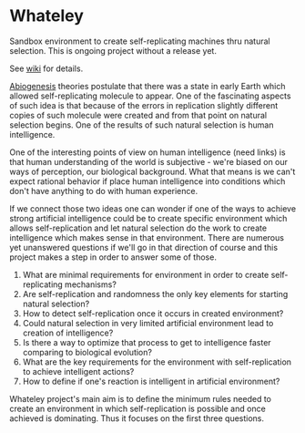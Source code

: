 # Whateley
Sandbox environment to create self-replicating machines thru natural selection. This is ongoing project without a release yet.

See [wiki](https://github.com/r4dx/Whateley/wiki) for details.


[Abiogenesis](https://en.wikipedia.org/wiki/Abiogenesis) theories postulate that there was a state in early Earth which allowed self-replicating molecule to appear. One of the fascinating aspects of such idea is that because of the errors in replication slightly different copies of such molecule were created and from that point on natural selection begins. One of the results of such natural selection is human intelligence.

One of the interesting points of view on human intelligence (need links) is that human understanding of the world is subjective - we're biased on our ways of perception, our biological background. What that means is we can't expect rational behavior if place human intelligence into conditions which don't have anything to do with human experience.

If we connect those two ideas one can wonder if one of the ways to achieve strong artificial intelligence could be to create specific environment which allows self-replication and let natural selection do the work to create intelligence which makes sense in that environment. There are numerous yet unanswered questions if we'll go in that direction of course and this project makes a step in order to answer some of those.

1. What are minimal requirements for environment in order to create self-replicating mechanisms?
1. Are self-replication and randomness the only key elements for starting natural selection?
1. How to detect self-replication once it occurs in created environment? 
1. Could natural selection in very limited artificial environment lead to creation of intelligence?
1. Is there a way to optimize that process to get to intelligence faster comparing to biological evolution?
1. What are the key requirements for the environment with self-replication to achieve intelligent actions?
1. How to define if one's reaction is intelligent in artificial environment?

Whateley project's main aim is to define the minimum rules needed to create an environment in which self-replication is possible and once achieved is dominating. Thus it focuses on the first three questions.
